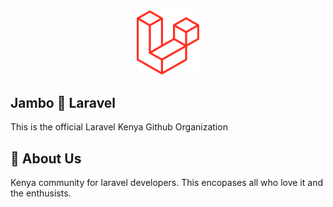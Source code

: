 

<div style="text-align:center">
  <img src="./laravel-2.svg" alt="Logo" width="100"/>
</div>

## Jambo 👋 Laravel

This is the official Laravel Kenya Github Organization


## 🚀 About Us
Kenya community for laravel developers. This encopases all who love it and the enthusists.


